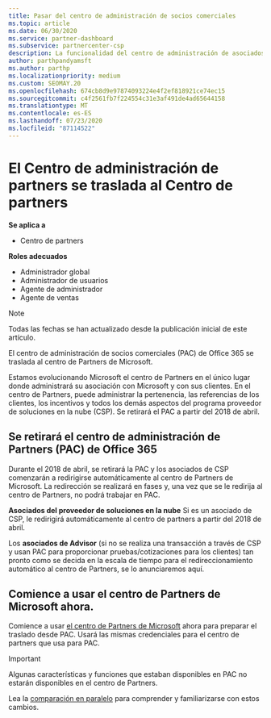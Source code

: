 ```yaml
---
title: Pasar del centro de administración de socios comerciales
ms.topic: article
ms.date: 06/30/2020
ms.service: partner-dashboard
ms.subservice: partnercenter-csp
description: La funcionalidad del centro de administración de asociados de Office 365 está pasando al centro de Partners.
author: parthpandyamsft
ms.author: parthp
ms.localizationpriority: medium
ms.custom: SEOMAY.20
ms.openlocfilehash: 674cb8d9e97874093224e4f2ef818921ce74ec15
ms.sourcegitcommit: c4f2561fb7f224554c31e3af491de4ad65644158
ms.translationtype: MT
ms.contentlocale: es-ES
ms.lasthandoff: 07/23/2020
ms.locfileid: "87114522"
---
```

# <a name="partner-admin-center-is-moving-to-the-partner-center"></a>El Centro de administración de partners se traslada al Centro de partners

**Se aplica a**

- Centro de partners

**Roles adecuados**
- Administrador global
- Administrador de usuarios
- Agente de administrador
- Agente de ventas

> [!NOTE]  
> Todas las fechas se han actualizado desde la publicación inicial de este artículo.

El centro de administración de socios comerciales (PAC) de Office 365 se traslada al centro de Partners de Microsoft.

Estamos evolucionando Microsoft el centro de Partners en el único lugar donde administrará su asociación con Microsoft y con sus clientes. En el centro de Partners, puede administrar la pertenencia, las referencias de los clientes, los incentivos y todos los demás aspectos del programa proveedor de soluciones en la nube (CSP). Se retirará el PAC a partir del 2018 de abril.

## <a name="the-office-365-partner-admin-center-pac-will-be-retired"></a>Se retirará el centro de administración de Partners (PAC) de Office 365

Durante el 2018 de abril, se retirará la PAC y los asociados de CSP comenzarán a redirigirse automáticamente al centro de Partners de Microsoft. La redirección se realizará en fases y, una vez que se le redirija al centro de Partners, no podrá trabajar en PAC. 

**Asociados del proveedor de soluciones en la nube** Si es un asociado de CSP, le redirigirá automáticamente al centro de partners a partir del 2018 de abril. 

Los **asociados de Advisor** (si no se realiza una transacción a través de CSP y usan PAC para proporcionar pruebas/cotizaciones para los clientes) tan pronto como se decida en la escala de tiempo para el redireccionamiento automático al centro de Partners, se lo anunciaremos aquí. 

## <a name="start-using-the-microsoft-partner-center-now"></a>Comience a usar el centro de Partners de Microsoft ahora.

Comience a usar [el centro de Partners de Microsoft](https://partnercenter.microsoft.com/) ahora para preparar el traslado desde PAC.  Usará las mismas credenciales para el centro de partners que usa para PAC.

> [!IMPORTANT]  
> Algunas características y funciones que estaban disponibles en PAC no estarán disponibles en el centro de Partners.

 Lea la [comparación en paralelo](moving-from-pac-to-pc.md) para comprender y familiarizarse con estos cambios. 